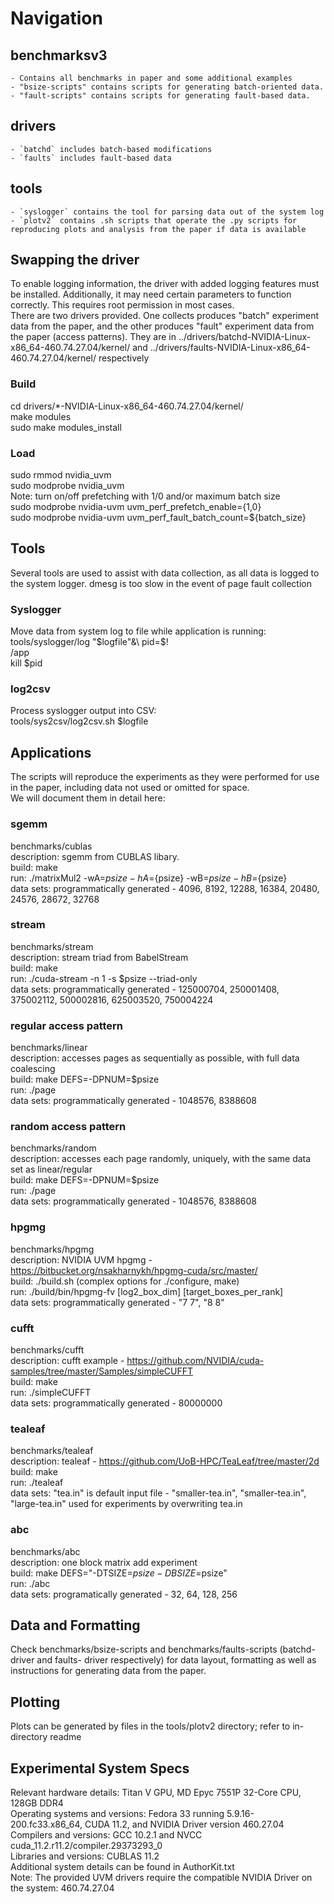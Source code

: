 # Navigation
## benchmarksv3
    - Contains all benchmarks in paper and some additional examples
    - "bsize-scripts" contains scripts for generating batch-oriented data.
    - "fault-scripts" contains scripts for generating fault-based data.
## drivers
    - `batchd` includes batch-based modifications
    - `faults` includes fault-based data
## tools
    - `syslogger` contains the tool for parsing data out of the system log
    - `plotv2` contains .sh scripts that operate the .py scripts for reproducing plots and analysis from the paper if data is available


## Swapping the driver
To enable logging information, the driver with added logging features must be installed. Additionally, it may
need certain parameters to function correctly. This requires root permission in most cases.\
There are two drivers provided. One collects produces "batch" experiment data from the paper, and the other produces
"fault" experiment data from the paper (access patterns). They are in ../drivers/batchd-NVIDIA-Linux-x86\_64-460.74.27.04/kernel/
and ../drivers/faults-NVIDIA-Linux-x86\_64-460.74.27.04/kernel/ respectively

### Build
cd drivers/*-NVIDIA-Linux-x86_64-460.74.27.04/kernel/\
make modules\
sudo make modules_install

### Load
sudo rmmod nvidia_uvm\
sudo modprobe nvidia_uvm\
Note: turn on/off prefetching with 1/0 and/or maximum batch size\
sudo modprobe nvidia-uvm uvm_perf_prefetch_enable={1,0}\
sudo modprobe nvidia-uvm uvm_perf_fault_batch_count=${batch_size}

## Tools
Several tools are used to assist with data collection, as all data is logged to the system logger. dmesg is too slow in the event of page fault collection

### Syslogger
Move data from system log to file while application is running:\
tools/syslogger/log "$logfile"&\
pid=$!\
<path>/app\
kill $pid


### log2csv
Process syslogger output into CSV:\
tools/sys2csv/log2csv.sh $logfile

## Applications
The scripts will reproduce the experiments as they were performed for use in the paper, including data not used or omitted for space.\
We will document them in detail here:

### sgemm
benchmarks/cublas\
description: sgemm from CUBLAS libary.\
build: make\
run: ./matrixMul2 -wA=${psize} -hA=${psize} -wB=${psize} -hB=${psize}\
data sets: programmatically generated - 4096, 8192, 12288, 16384, 20480, 24576, 28672, 32768

### stream
benchmarks/stream\
description: stream triad from BabelStream\
build: make\
run: ./cuda-stream -n 1 -s $psize --triad-only\
data sets: programmatically generated - 125000704, 250001408, 375002112, 500002816, 625003520, 750004224

### regular access pattern
benchmarks/linear\
description: accesses pages as sequentially as possible, with full data coalescing\
build: make DEFS=-DPNUM=$psize\
run: ./page\
data sets: programmatically generated - 1048576, 8388608

### random access pattern
benchmarks/random\
description: accesses each page randomly, uniquely, with the same data set as linear/regular\
build: make DEFS=-DPNUM=$psize\
run: ./page\
data sets: programmatically generated - 1048576, 8388608

### hpgmg
benchmarks/hpgmg\
description: NVIDIA UVM hpgmg - https://bitbucket.org/nsakharnykh/hpgmg-cuda/src/master/ \
build: ./build.sh (complex options for ./configure, make)\
run: ./build/bin/hpgmg-fv [log2_box_dim]  [target_boxes_per_rank]\
data sets: programmatically generated - "7 7", "8 8"

### cufft
benchmarks/cufft\
description: cufft example - https://github.com/NVIDIA/cuda-samples/tree/master/Samples/simpleCUFFT \
build: make\
run: ./simpleCUFFT\
data sets: programmatically generated - 80000000

### tealeaf
benchmarks/tealeaf\
description: tealeaf - https://github.com/UoB-HPC/TeaLeaf/tree/master/2d \
build: make\
run: ./tealeaf\
data sets: "tea.in" is default input file - "smaller-tea.in", "smaller-tea.in", "large-tea.in" used for experiments by overwriting tea.in

### abc
benchmarks/abc\
description: one block matrix add experiment\
build: make DEFS="-DTSIZE=$psize -DBSIZE=$psize"\
run: ./abc\
data sets: programatically generated - 32, 64, 128, 256

## Data and Formatting
Check benchmarks/bsize-scripts and benchmarks/faults-scripts (batchd- driver and faults- driver respectively) 
for data layout, formatting as well as instructions for generating data from the paper.

## Plotting
Plots can be generated by files in the tools/plotv2 directory; refer to in-directory readme

## Experimental System Specs
Relevant hardware details: Titan V GPU, MD Epyc 7551P 32-Core CPU, 128GB DDR4\
Operating systems and versions: Fedora 33 running 5.9.16-200.fc33.x86\_64, CUDA 11.2, and NVIDIA Driver version 460.27.04\
Compilers and versions: GCC 10.2.1 and NVCC cuda\_11.2.r11.2/compiler.29373293\_0\
Libraries and versions: CUBLAS 11.2\
Additional system details can be found in AuthorKit.txt\
Note: The provided UVM drivers require the compatible NVIDIA Driver on the system: 460.74.27.04

